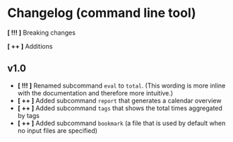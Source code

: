 # Changelog (command line tool)

**[ !!! ]** Breaking changes

**[ ++ ]** Additions

## v1.0
- **[ !!! ]** Renamed subcommand `eval` to `total`.
  (This wording is more inline with the documentation and
  therefore more intuitive.)
- **[ ++ ]** Added subcommand `report` that generates a
  calendar overview
- **[ ++ ]** Added subcommand `tags` that shows the total
  times aggregated by tags
- **[ ++ ]** Added subcommand `bookmark` (a file that
  is used by default when no input files are specified)
